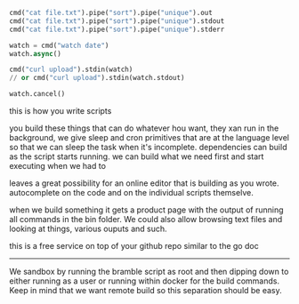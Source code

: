 ```python
cmd("cat file.txt").pipe("sort").pipe("unique").out
cmd("cat file.txt").pipe("sort").pipe("unique").stdout
cmd("cat file.txt").pipe("sort").pipe("unique").stderr

watch = cmd("watch date")
watch.async()

cmd("curl upload").stdin(watch)
// or cmd("curl upload").stdin(watch.stdout)

watch.cancel()

```

this is how you write scripts

you build these things that can do whatever hou want, they xan run in the background, we give sleep and cron primitives that are at the language level so that we can sleep the task when it's incomplete. dependencies can build as the script starts running. we can build what we need first and start executing when we had to

leaves a great possibility for an online editor that is building as you wrote. autocomplete on the code and on the individual scripts themselve.

when we build something it gets a product page with the output of running all commands in the bin folder. We could also allow browsing text files and looking at things, various ouputs and such.

this is a free service on top of your github repo similar to the go doc

---

We sandbox by running the bramble script as root and then dipping down to either running as a user or running within docker for the build commands. Keep in mind that we want remote build so this separation should be easy.
